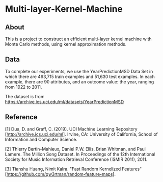 # Multi-layer-Kernel-Machine

## About

This is a project to construct an efficient multi-layer kernel machine with Monte Carlo methods, using kernel approximation methods.

## Data

To complete our experiments, we use the YearPredictionMSD Data Set in which there are 463,715 train examples and 51,630 test examples. 
In each example, there are 90 attributes, and an outcome value: the year, ranging from 1922 to 2011.

The dataset is from https://archive.ics.uci.edu/ml/datasets/YearPredictionMSD


## Reference

[1] Dua, D. and Graff, C. (2019). UCI Machine Learning Repository [http://archive.ics.uci.edu/ml]. Irvine, CA: University of California, School of Information and Computer Science.

[2] Thierry Bertin-Mahieux, Daniel P.W. Ellis, Brian Whitman, and Paul Lamere. The Million Song Dataset. In Proceedings of the 12th International Society
for Music Information Retrieval Conference (ISMIR 2011), 2011.

[3] Tianshu Huang, Nimit Kalra. "Fast Random Kernelized Features" [https://github.com/qw3rtman/random-feature-maps].

